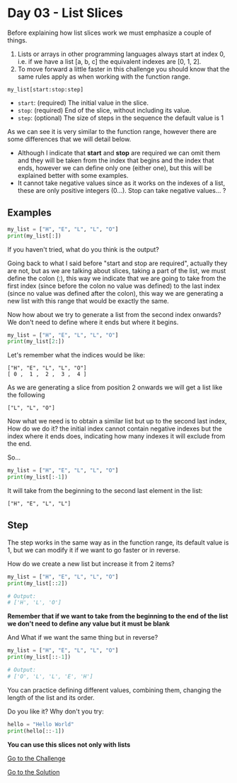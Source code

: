 # Day 03 - List Slices

Before explaining how list slices work we must emphasize a couple of things.

1. Lists or arrays in other programming languages always start at index 0, i.e. if we have a list [a, b, c] the equivalent indexes are [0, 1, 2].
2. To move forward a little faster in this challenge you should know that the same rules apply as when working with the function range.

```
my_list[start:stop:step]
```

- `start`: (required) The initial value in the slice.
- `stop`: (required) End of the slice, without including its value.
- `step`: (optional) The size of steps in the sequence the default value is 1

As we can see it is very similar to the function range, however there are some differences that we will detail below.

- Although I indicate that **start** and **stop** are required we can omit them and they will be taken from the index that begins and the index that ends, however we can define only one (either one), but this will be explained better with some examples.
- It cannot take negative values since as it works on the indexes of a list, these are only positive integers (0...). Stop can take negative values... ?

## Examples

```python
my_list = ["H", "E", "L", "L", "O"]
print(my_list[:])
```

If you haven't tried, what do you think is the output?

Going back to what I said before "start and stop are required", actually they are not, but as we are talking about slices, taking a part of the list, we must define the colon (:), this way we indicate that we are going to take from the first index (since before the colon no value was defined) to the last index (since no value was defined after the colon), this way we are generating a new list with this range that would be exactly the same.

Now how about we try to generate a list from the second index onwards? We don't need to define where it ends but where it begins.

```python
my_list = ["H", "E", "L", "L", "O"]
print(my_list[2:])
```

Let's remember what the indices would be like:

```
["H", "E", "L", "L", "O"]
[ 0 ,  1 ,  2 ,  3 ,  4 ]
```

As we are generating a slice from position 2 onwards we will get a list like the following

```
["L", "L", "O"]
```

Now what we need is to obtain a similar list but up to the second last index, How do we do it? the initial index cannot contain negative indexes but the index where it ends does, indicating how many indexes it will exclude from the end.

So...

```python
my_list = ["H", "E", "L", "L", "O"]
print(my_list[:-1])
```

It will take from the beginning to the second last element in the list:

```
["H", "E", "L", "L"]
```

## Step

The step works in the same way as in the function range, its default value is 1, but we can modify it if we want to go faster or in reverse.

How do we create a new list but increase it from 2 items?

```python
my_list = ["H", "E", "L", "L", "O"]
print(my_list[::2])

# Output:
# ['H', 'L', 'O']
```

**Remember that if we want to take from the beginning to the end of the list we don't need to define any value but it must be blank**

And What if we want the same thing but in reverse?

```python
my_list = ["H", "E", "L", "L", "O"]
print(my_list[::-1])

# Output:
# ['O', 'L', 'L', 'E', 'H']
```

You can practice defining different values, combining them, changing the length of the list and its order.

Do you like it? Why don't you try:

```python
hello = "Hello World"
print(hello[::-1])
```

**You can use this slices not only with lists**

[Go to the Challenge](https://github.com/estebansolo/Python30/blob/master/exercises/03_list_slices.py)

[Go to the Solution](https://github.com/estebansolo/Python30/blob/master/solutions/03_list_slices.py)